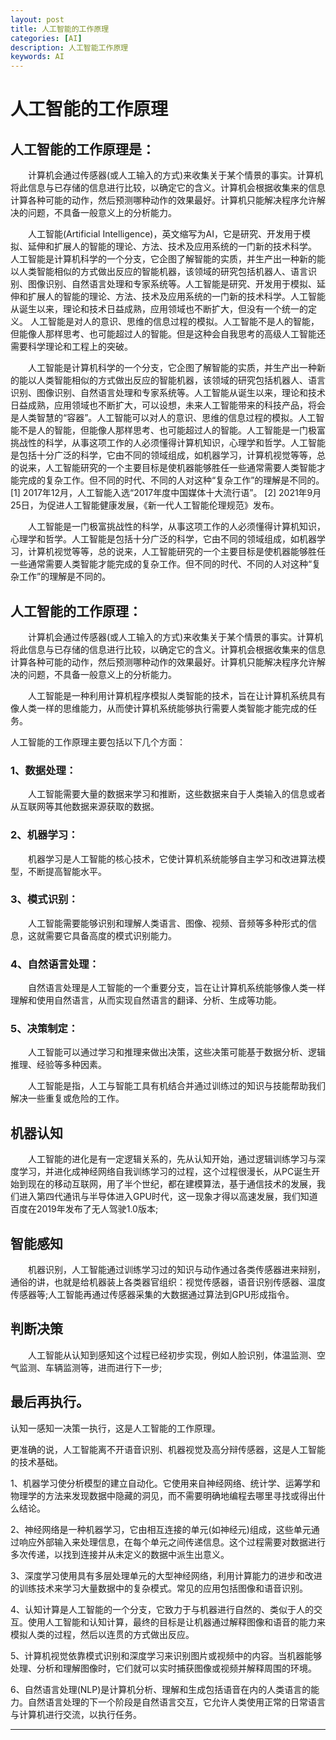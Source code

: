 ```yaml
---
layout: post
title: 人工智能的工作原理
categories: [AI]
description: 人工智能工作原理
keywords: AI
---
```


# 人工智能的工作原理

## 人工智能的工作原理是：

&emsp;&emsp;计算机会通过传感器(或人工输入的方式)来收集关于某个情景的事实。计算机将此信息与已存储的信息进行比较，以确定它的含义。计算机会根据收集来的信息计算各种可能的动作，然后预测哪种动作的效果最好。计算机只能解决程序允许解决的问题，不具备一般意义上的分析能力。

&emsp;&emsp;人工智能(Artificial Intelligence)，英文缩写为AI，它是研究、开发用于模拟、延伸和扩展人的智能的理论、方法、技术及应用系统的一门新的技术科学。 人工智能是计算机科学的一个分支，它企图了解智能的实质，并生产出一种新的能以人类智能相似的方式做出反应的智能机器，该领域的研究包括机器人、语言识别、图像识别、自然语言处理和专家系统等。人工智能是研究、开发用于模拟、延伸和扩展人的智能的理论、方法、技术及应用系统的一门新的技术科学。人工智能从诞生以来，理论和技术日益成熟，应用领域也不断扩大，但没有一个统一的定义。 人工智能是对人的意识、思维的信息过程的模拟。人工智能不是人的智能，但能像人那样思考、也可能超过人的智能。但是这种会自我思考的高级人工智能还需要科学理论和工程上的突破。

&emsp;&emsp;人工智能是计算机科学的一个分支，它企图了解智能的实质，并生产出一种新的能以人类智能相似的方式做出反应的智能机器，该领域的研究包括机器人、语言识别、图像识别、自然语言处理和专家系统等。人工智能从诞生以来，理论和技术日益成熟，应用领域也不断扩大，可以设想，未来人工智能带来的科技产品，将会是人类智慧的“容器”。人工智能可以对人的意识、思维的信息过程的模拟。人工智能不是人的智能，但能像人那样思考、也可能超过人的智能。人工智能是一门极富挑战性的科学，从事这项工作的人必须懂得计算机知识，心理学和哲学。人工智能是包括十分广泛的科学，它由不同的领域组成，如机器学习，计算机视觉等等，总的说来，人工智能研究的一个主要目标是使机器能够胜任一些通常需要人类智能才能完成的复杂工作。但不同的时代、不同的人对这种“复杂工作”的理解是不同的。 [1] 2017年12月，人工智能入选“2017年度中国媒体十大流行语”。 [2] 2021年9月25日，为促进人工智能健康发展，《新一代人工智能伦理规范》发布。

&emsp;&emsp;人工智能是一门极富挑战性的科学，从事这项工作的人必须懂得计算机知识，心理学和哲学。人工智能是包括十分广泛的科学，它由不同的领域组成，如机器学习，计算机视觉等等，总的说来，人工智能研究的一个主要目标是使机器能够胜任一些通常需要人类智能才能完成的复杂工作。但不同的时代、不同的人对这种“复杂工作”的理解是不同的。

## 人工智能的工作原理：

&emsp;&emsp;计算机会通过传感器(或人工输入的方式)来收集关于某个情景的事实。计算机将此信息与已存储的信息进行比较，以确定它的含义。计算机会根据收集来的信息计算各种可能的动作，然后预测哪种动作的效果最好。计算机只能解决程序允许解决的问题，不具备一般意义上的分析能力。

&emsp;&emsp;人工智能是一种利用计算机程序模拟人类智能的技术，旨在让计算机系统具有像人类一样的思维能力，从而使计算机系统能够执行需要人类智能才能完成的任务。

人工智能的工作原理主要包括以下几个方面：

### 1、数据处理：

&emsp;&emsp;人工智能需要大量的数据来学习和推断，这些数据来自于人类输入的信息或者从互联网等其他数据来源获取的数据。

### 2、机器学习：

&emsp;&emsp;机器学习是人工智能的核心技术，它使计算机系统能够自主学习和改进算法模型，不断提高智能水平。

### 3、模式识别：

&emsp;&emsp;人工智能需要能够识别和理解人类语言、图像、视频、音频等多种形式的信息，这就需要它具备高度的模式识别能力。

### 4、自然语言处理：

&emsp;&emsp;自然语言处理是人工智能的一个重要分支，旨在让计算机系统能够像人类一样理解和使用自然语言，从而实现自然语言的翻译、分析、生成等功能。

### 5、决策制定：

&emsp;&emsp;人工智能可以通过学习和推理来做出决策，这些决策可能基于数据分析、逻辑推理、经验等多种因素。

&emsp;&emsp;人工智能是指，人工与智能工具有机结合并通过训练过的知识与技能帮助我们解决一些重复或危险的工作。

## 机器认知

&emsp;&emsp;人工智能的进化是有一定逻辑关系的，先从认知开始，通过逻辑训练学习与深度学习，并进化成神经网络自我训练学习的过程，这个过程很漫长，从PC诞生开始到现在的移动互联网，用了半个世纪，都在建模算法，基于通信技术的发展，我们进入第四代通讯与半导体进入GPU时代，这一现象才得以高速发展，我们知道百度在2019年发布了无人驾驶1.0版本;

## 智能感知

&emsp;&emsp;机器识别，人工智能通过训练学习过的知识与动作通过各类传感器进来辩别，通俗的讲，也就是给机器装上各类器官组织：视觉传感器，语音识别传感器、温度传感器等;人工智能再通过传感器采集的大数据通过算法到GPU形成指令。

## 判断决策

&emsp;&emsp;人工智能从认知到感知这个过程已经初步实现，例如人脸识别，体温监测、空气监测、车辆监测等，进而进行下一步;

## 最后再执行。

认知一感知一决策一执行，这是人工智能的工作原理。

更准确的说，人工智能离不开语音识别、机器视觉及高分辩传感器，这是人工智能的技术基础。

1、机器学习使分析模型的建立自动化。它使用来自神经网络、统计学、运筹学和物理学的方法来发现数据中隐藏的洞见，而不需要明确地编程去哪里寻找或得出什么结论。

2、神经网络是一种机器学习，它由相互连接的单元(如神经元)组成，这些单元通过响应外部输入来处理信息，在每个单元之间传递信息。这个过程需要对数据进行多次传递，以找到连接并从未定义的数据中派生出意义。

3、深度学习使用具有多层处理单元的大型神经网络，利用计算能力的进步和改进的训练技术来学习大量数据中的复杂模式。常见的应用包括图像和语音识别。

4、认知计算是人工智能的一个分支，它致力于与机器进行自然的、类似于人的交互。使用人工智能和认知计算，最终的目标是让机器通过解释图像和语音的能力来模拟人类的过程，然后以连贯的方式做出反应。

5、计算机视觉依靠模式识别和深度学习来识别图片或视频中的内容。当机器能够处理、分析和理解图像时，它们就可以实时捕获图像或视频并解释周围的环境。

6、自然语言处理(NLP)是计算机分析、理解和生成包括语音在内的人类语言的能力。自然语言处理的下一个阶段是自然语言交互，它允许人类使用正常的日常语言与计算机进行交流，以执行任务。

----------
